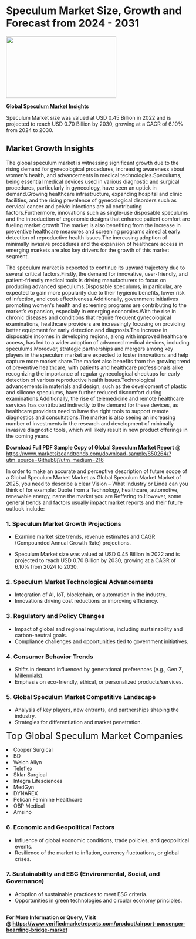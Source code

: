 <H1>Speculum Market Size, Growth and Forecast from 2024 - 2031</H1><img class="aligncenter size-medium wp-image-584254" src="https://thirdeyenews.in/wp-content/uploads/2024/09/Global-Market-Research-300x168.jpeg" alt="" width="300" height="168" /><p><strong>Global&nbsp;<a href="https://www.marketsizeandtrends.com/download-sample/850264/?utm_source=Github8j?utm_medium=216">Speculum Market</a> Insights</strong></p><p>Speculum Market size was valued at USD 0.45 Billion in 2022 and is projected to reach USD 0.70 Billion by 2030, growing at a CAGR of 6.10% from 2024 to 2030.</p><p><h2>Market Growth Insights</h2> <p>The global speculum market is witnessing significant growth due to the rising demand for gynecological procedures, increasing awareness about women’s health, and advancements in medical technologies.Speculums, being essential medical devices used in various diagnostic and surgical procedures, particularly in gynecology, have seen an uptick in demand.Growing healthcare infrastructure, expanding hospital and clinic facilities, and the rising prevalence of gynecological disorders such as cervical cancer and pelvic infections are all contributing factors.Furthermore, innovations such as single-use disposable speculums and the introduction of ergonomic designs that enhance patient comfort are fueling market growth.The market is also benefiting from the increase in preventive healthcare measures and screening programs aimed at early detection of reproductive health issues.The increasing adoption of minimally invasive procedures and the expansion of healthcare access in emerging markets are also key drivers for the growth of this market segment.</p> <p>The speculum market is expected to continue its upward trajectory due to several critical factors.Firstly, the demand for innovative, user-friendly, and patient-friendly medical tools is driving manufacturers to focus on producing advanced speculums.Disposable speculums, in particular, are expected to gain more popularity due to their hygienic benefits, lower risk of infection, and cost-effectiveness.Additionally, government initiatives promoting women's health and screening programs are contributing to the market’s expansion, especially in emerging economies.With the rise in chronic diseases and conditions that require frequent gynecological examinations, healthcare providers are increasingly focusing on providing better equipment for early detection and diagnosis.The increase in disposable incomes in developing regions, along with improved healthcare access, has led to a wider adoption of advanced medical devices, including speculums.Moreover, strategic partnerships and mergers among key players in the speculum market are expected to foster innovations and help capture more market share.The market also benefits from the growing trend of preventive healthcare, with patients and healthcare professionals alike recognizing the importance of regular gynecological checkups for early detection of various reproductive health issues.Technological advancements in materials and design, such as the development of plastic and silicone speculums, have further reduced discomfort during examinations.Additionally, the rise of telemedicine and remote healthcare services has contributed indirectly to the demand for these devices, as healthcare providers need to have the right tools to support remote diagnostics and consultations.The market is also seeing an increasing number of investments in the research and development of minimally invasive diagnostic tools, which will likely result in new product offerings in the coming years.<p><span class=""><strong>Download Full PDF Sample Copy of Global Speculum Market Report</strong> @ <a href="https://www.marketsizeandtrends.com/download-sample/850264/?utm_source=Github8j?utm_medium=216" target="_blank">https://www.marketsizeandtrends.com/download-sample/850264/?utm_source=Github8j?utm_medium=216</a></span></p><p>In order to make an accurate and perceptive description of future scope of a Global&nbsp;Speculum Market Market as Global&nbsp;Speculum Market Market of 2025, you need to describe a clear Vision &ndash; What Industry or Linda can you think of for example: Quote from a Technology, healthcare, automotive, renewable energy, name the market you are Reffering to.However, some general trends and factors usually impact market reports and their future outlook include:</p><h3>1.&nbsp;<strong>Speculum Market Growth Projections</strong></h3><ul><li>Examine market size trends, revenue estimates and CAGR (Compounded Annual Growth Rate) projections.</li><li><p>Speculum Market size was valued at USD 0.45 Billion in 2022 and is projected to reach USD 0.70 Billion by 2030, growing at a CAGR of 6.10% from 2024 to 2030.</p></li></ul><h3>2.&nbsp;<strong>Speculum Market Technological Advancements</strong></h3><ul><li>Integration of AI, IoT, blockchain, or automation in the industry.</li><li>Innovations driving cost reductions or improving efficiency.</li></ul><h3>3.&nbsp;<strong>Regulatory and Policy Changes</strong></h3><ul><li>Impact of global and regional regulations, including sustainability and carbon-neutral goals.</li><li>Compliance challenges and opportunities tied to government initiatives.</li></ul><h3>4.&nbsp;<strong>Consumer Behavior Trends</strong></h3><ul><li>Shifts in demand influenced by generational preferences (e.g., Gen Z, Millennials).</li><li>Emphasis on eco-friendly, ethical, or personalized products/services.</li></ul><h3>5.&nbsp;<strong>Global Speculum Market Competitive Landscape</strong></h3><ul><li>Analysis of key players, new entrants, and partnerships shaping the industry.</li><li>Strategies for differentiation and market penetration.</li></ul><p data-pm-slice="1 1 []"><span style="color: inherit; font-family: inherit; font-size: 25px;">Top Global Speculum Market Companies</span></p><div class="" data-test-id=""><p><li> Cooper Surgical</li><li> BD</li><li> Welch Allyn</li><li> Teleflex</li><li> Sklar Surgical</li><li> Integra Lifesciences</li><li> MedGyn</li><li> DYNAREX</li><li> Pelican Feminine Healthcare</li><li> OBP Medical</li><li> Amsino</li></p></div><h3>6.&nbsp;<strong>Economic and Geopolitical Factors</strong></h3><ul><li>Influence of global economic conditions, trade policies, and geopolitical events.</li><li>Resilience of the market to inflation, currency fluctuations, or global crises.</li></ul><h3>7.&nbsp;<strong>Sustainability and ESG (Environmental, Social, and Governance)</strong></h3><ul><li>Adoption of sustainable practices to meet ESG criteria.</li><li>Opportunities in green technologies and circular economy principles.</li></ul><h2><strong style="font-size: 14px;">For More Information or Query, Visit @&nbsp;</strong><a style="background-color: #ffffff; font-size: 14px;" href="https://www.marketsizeandtrends.com/report/speculum-market/" target="_blank">https://www.verifiedmarketreports.com/product/airport-passenger-boarding-bridge-market</a></h2>